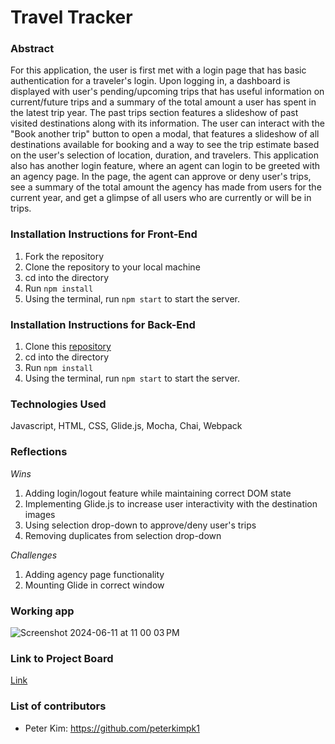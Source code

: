 # Travel Tracker

### Abstract
For this application, the user is first met with a login page that has basic authentication for a traveler's login. Upon logging in, a dashboard is displayed with user's pending/upcoming trips that has useful information on current/future trips and a summary of the total amount a user has spent in the latest trip year. The past trips section features a slideshow of past visited destinations along with its information. The user can interact with the "Book another trip" button to open a modal, that features a slideshow of all destinations available for booking and a way to see the trip estimate based on the user's selection of location, duration, and travelers. This application also has another login feature, where an agent can login to be greeted with an agency page. In the page, the agent can approve or deny user's trips, see a summary of the total amount the agency has made from users for the current year, and get a glimpse of all users who are currently or will be in trips.

### Installation Instructions for Front-End
1. Fork the repository
2. Clone the repository to your local machine
3. cd into the directory
4. Run `npm install`
5. Using the terminal, run `npm start` to start the server.

### Installation Instructions for Back-End
1. Clone this [repository](https://github.com/turingschool-examples/travel-tracker-api)
2. cd into the directory
3. Run `npm install`
4. Using the terminal, run `npm start` to start the server.

### Technologies Used
Javascript, HTML, CSS, Glide.js, Mocha, Chai, Webpack

### Reflections
*Wins*
1. Adding login/logout feature while maintaining correct DOM state
2. Implementing Glide.js to increase user interactivity with the destination images
3. Using selection drop-down to approve/deny user's trips
4. Removing duplicates from selection drop-down

*Challenges*
1. Adding agency page functionality
2. Mounting Glide in correct window

### Working app
![Screenshot 2024-06-11 at 11 00 03 PM](https://github.com/peterkimpk1/travel-tracker/assets/161254279/d113a6ce-f892-4525-97d2-0fe94389b68e)


### Link to Project Board
[Link](https://github.com/users/peterkimpk1/projects/6)

### List of contributors
* Peter Kim: https://github.com/peterkimpk1
